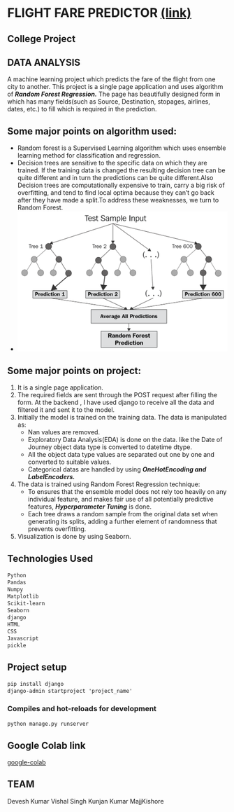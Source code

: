 # FLIGHT FARE PREDICTOR [(link)](https://flight-farepredictor.herokuapp.com/)

## College Project

## DATA ANALYSIS
A machine learning project which predicts the fare of the flight from one city to another. This project is a single page application and uses algorithm of ***Random Forest Regression.*** The page has beautifully designed form in which has many fields(such as Source, Destination, stopages, airlines, dates, etc.) to fill which is required in the prediction.

## Some major points on algorithm used:
* Random forest is a Supervised Learning algorithm which uses ensemble learning method for classification and regression.
* Decision trees are sensitive to the specific data on which they are trained. If the training data is changed the resulting decision tree can be quite different and in turn the predictions can be quite different.Also Decision trees are computationally expensive to train, carry a big risk of overfitting, and tend to find local optima because they can’t go back after they have made a split.To address these weaknesses, we turn to Random Forest.
* ![alt text](https://github.com/I-E-T-Lucknow/B.Tech--IT-2022/blob/main/12_Grp_FlightFarePredictor/random_forest.png?raw=true)

## Some major points on project:
1. It is a single page application.
2. The required fields are sent through the POST request after filling the form. At the backend , I have used django to receive all the data and filtered it and sent it to the model.
3. Initially the model is trained on the training data. The data is manipulated as:
    * Nan values are removed.
    * Exploratory Data Analysis(EDA) is done on the data. like the Date of Journey object data type is converted to datetime dtype.
    * All the object data type values are separated out one by one and converted to suitable values.
    * Categorical datas are handled by using ***OneHotEncoding and LabelEncoders.***
4. The data is trained using Random Forest Regression technique:
    * To ensures that the ensemble model does not rely too heavily on any individual feature, and makes fair use of all potentially predictive features, ***Hyperparameter Tuning*** is done.
    * Each tree draws a random sample from the original data set when generating its splits, adding a further element of randomness that prevents overfitting.
5. Visualization is done by using Seaborn.


## Technologies Used
```
Python
Pandas
Numpy
Matplotlib
Scikit-learn
Seaborn
django
HTML
CSS
Javascript
pickle
```

## Project setup
```
pip install django
django-admin startproject 'project_name'
```

### Compiles and hot-reloads for development
```
python manage.py runserver
```

## Google Colab link 
[google-colab](https://colab.research.google.com/drive/1E3U3kLmxVQZLrLdYf49pr9U97z3b9ddk?usp=sharing)



## TEAM
Devesh Kumar
Vishal Singh
Kunjan Kumar
MajjKishore

